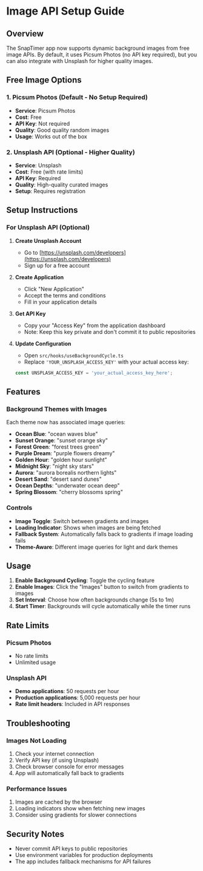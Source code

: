 # Image API Setup Guide

## Overview
The SnapTimer app now supports dynamic background images from free image APIs. By default, it uses Picsum Photos (no API key required), but you can also integrate with Unsplash for higher quality images.

## Free Image Options

### 1. Picsum Photos (Default - No Setup Required)
- **Service**: Picsum Photos
- **Cost**: Free
- **API Key**: Not required
- **Quality**: Good quality random images
- **Usage**: Works out of the box

### 2. Unsplash API (Optional - Higher Quality)
- **Service**: Unsplash
- **Cost**: Free (with rate limits)
- **API Key**: Required
- **Quality**: High-quality curated images
- **Setup**: Requires registration

## Setup Instructions

### For Unsplash API (Optional)

1. **Create Unsplash Account**
   - Go to [https://unsplash.com/developers](https://unsplash.com/developers)
   - Sign up for a free account

2. **Create Application**
   - Click "New Application"
   - Accept the terms and conditions
   - Fill in your application details

3. **Get API Key**
   - Copy your "Access Key" from the application dashboard
   - Note: Keep this key private and don't commit it to public repositories

4. **Update Configuration**
   - Open `src/hooks/useBackgroundCycle.ts`
   - Replace `'YOUR_UNSPLASH_ACCESS_KEY'` with your actual access key:
   ```typescript
   const UNSPLASH_ACCESS_KEY = 'your_actual_access_key_here';
   ```

## Features

### Background Themes with Images
Each theme now has associated image queries:
- **Ocean Blue**: "ocean waves blue"
- **Sunset Orange**: "sunset orange sky"
- **Forest Green**: "forest trees green"
- **Purple Dream**: "purple flowers dreamy"
- **Golden Hour**: "golden hour sunlight"
- **Midnight Sky**: "night sky stars"
- **Aurora**: "aurora borealis northern lights"
- **Desert Sand**: "desert sand dunes"
- **Ocean Depths**: "underwater ocean deep"
- **Spring Blossom**: "cherry blossoms spring"

### Controls
- **Image Toggle**: Switch between gradients and images
- **Loading Indicator**: Shows when images are being fetched
- **Fallback System**: Automatically falls back to gradients if image loading fails
- **Theme-Aware**: Different image queries for light and dark themes

## Usage

1. **Enable Background Cycling**: Toggle the cycling feature
2. **Enable Images**: Click the "Images" button to switch from gradients to images
3. **Set Interval**: Choose how often backgrounds change (5s to 1m)
4. **Start Timer**: Backgrounds will cycle automatically while the timer runs

## Rate Limits

### Picsum Photos
- No rate limits
- Unlimited usage

### Unsplash API
- **Demo applications**: 50 requests per hour
- **Production applications**: 5,000 requests per hour
- **Rate limit headers**: Included in API responses

## Troubleshooting

### Images Not Loading
1. Check your internet connection
2. Verify API key (if using Unsplash)
3. Check browser console for error messages
4. App will automatically fall back to gradients

### Performance Issues
1. Images are cached by the browser
2. Loading indicators show when fetching new images
3. Consider using gradients for slower connections

## Security Notes

- Never commit API keys to public repositories
- Use environment variables for production deployments
- The app includes fallback mechanisms for API failures 